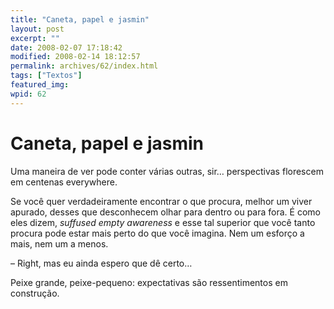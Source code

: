 ```yaml
---
title: "Caneta, papel e jasmin"
layout: post
excerpt: ""
date: 2008-02-07 17:18:42
modified: 2008-02-14 18:12:57
permalink: archives/62/index.html
tags: ["Textos"]
featured_img: 
wpid: 62
---
```


# Caneta, papel e jasmin

Uma maneira de ver pode conter várias outras, sir… perspectivas florescem em centenas everywhere.

Se você quer verdadeiramente encontrar o que procura, melhor um viver apurado, desses que desconhecem olhar para dentro ou para fora. É como eles dizem, *suffused empty awareness* e esse tal superior que você tanto procura pode estar mais perto do que você imagina. Nem um esforço a mais, nem um a menos.

– Right, mas eu ainda espero que dê certo…

Peixe grande, peixe-pequeno: expectativas são ressentimentos em construção.